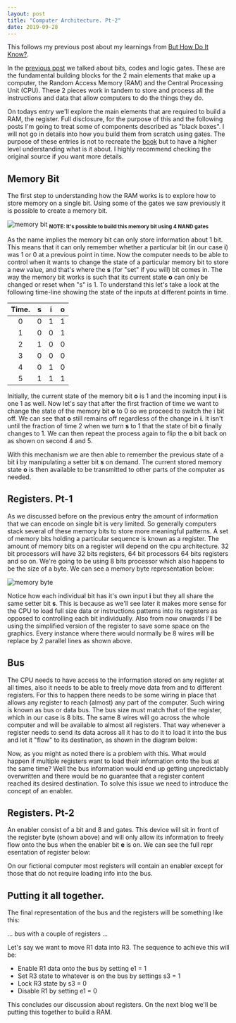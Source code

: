 ```yaml
---
layout: post
title: "Computer Architecture. Pt-2"
date: 2019-09-28
---
```


This follows my previous post about my learnings from [But How Do It Know?](http://www.buthowdoitknow.com/index.html). 

In the [previous post](https://eduardopoleo.github.io/2019/09/28/computer-architechture.html) we talked about bits, codes and logic gates. These are the fundamental building blocks for the 2 main elements that make up a computer, the Random Access Memory (RAM) and the Central Processing Unit (CPU). These 2 pieces work in tandem to store and process all the instructions and data that allow computers to do the things they do.

On todays entry we'll explore the main elements that are required to build a RAM, the register. Full disclosure, for the purpose of this and the following posts I'm going to treat some of components described as "black boxes". I will not go in details into how you build them from scratch using gates. The purpose of these entries is not to recreate the [book](http://www.buthowdoitknow.com/index.html) but to have a higher level understanding what is it about. I highly recommend checking the original source if you want more details.

## Memory Bit
The first step to understanding how the RAM works is to explore how to store memory on a single bit. Using some of the gates we saw previously it is possible to create a memory bit.

![memory bit](https://eduardo-tutorial-videos.s3.us-east-2.amazonaws.com/HDIK/memory_bit.png)
<sub><strong>NOTE: It's possible to build this memory bit using 4 NAND gates</strong></sub>

As the name implies the memory bit can only store information about 1 bit. This means that it can only remember whether a particular bit (in our case **i**) was 1 or 0 at a previous point in time. Now the computer needs to be able to control when it wants to change the state of a particular memory bit to store a new value, and that's where the **s** (for "set" if you will) bit comes in. The way the memory bit works is such that its current state **o** can only be changed or reset when "s" is 1. To understand this let's take a look at the following time-line showing the state of the inputs at different points in time.

Time. |   s  |  i  |  o
:---: | :---:|:---:|:---:
0     | 0    |1    |1
1     | 0    |0    |1
2     | 1    |0    |0
3     | 0    |0    |0
4     | 0    |1    |0
5     | 1    |1    |1

Initially, the current state of the memory bit **o** is 1 and the incoming input **i** is one 1 as well. Now let's say that after the first fraction of time we want to change the state of the memory bit **o** to 0 so we proceed to switch the i bit off. We can see that **o** still remains off regardless of the change in **i**. It isn't until the fraction of time 2 when we turn **s** to 1 that the state of bit **o** finally changes to 1. We can then repeat the process again to flip the **o** bit back on as shown on second 4 and 5.

With this mechanism we are then able to remember the previous state of a bit **i** by manipulating a setter bit **s** on demand. The current stored memory state **o** is then available to be transmitted to other parts of the computer as needed.

## Registers. Pt-1
As we discussed before on the previous entry the amount of information that we can encode on single bit is very limited. So generally computers stack several of these memory bits to store more meaningful patterns. A set of memory bits holding a particular sequence is known as a register. The amount of memory bits on a register will depend on the cpu architecture. 32 bit processors will have 32 bits registers, 64 bit processors 64 bits registers and so on. We're going to be using 8 bits processor which also happens to be the size of a byte. We can see a memory byte representation below:

![memory byte](https://eduardo-tutorial-videos.s3.us-east-2.amazonaws.com/HDIK/memory_byte.png)

Notice how each individual bit has it's own input **i** but they all share the same setter bit **s**. This is because as we'll see later it makes more sense for the CPU to load full size data or instructions patterns into its registers as opposed to controlling each bit individually. Also from now onwards I'll be using the simplified version of the register to save some space on the graphics. Every instance where there would normally be 8 wires will be replace by 2 parallel lines as shown above.

## Bus
The CPU needs to have access to the information stored on any register at all times, also it needs to be able to freely move data from and to different registers. For this to happen there needs to be some wiring in place that allows any register to reach (almost) any part of the computer. Such wiring is known as bus or data bus. The bus size must match that of the register, which in our case is 8 bits. The same 8 wires will go across the whole computer and will be available to almost all registers. That way whenever a register needs to send its data across all it has to do it to load it into the bus and let it "flow" to its destination, as shown in the diagram below:


Now, as you might as noted there is a problem with this. What would happen if multiple registers want to load their information onto the bus at the same time? Well the bus information would end up getting unpredictably overwritten and there would be no guarantee that a register content reached its desired destination. To solve this issue we need to introduce the concept of an enabler.

## Registers. Pt-2
An enabler consist of a bit and 8 and gates. This device will sit in front of the register byte (shown above) and will only allow its information to freely flow onto the bus when the enabler bit **e** is on. We can see the full repr  esentation of register below:



On our fictional computer most registers will contain an enabler except for those that do not require loading info into the bus.

## Putting it all together.
The final representation of the bus and the registers will be something like this:

... bus with a couple of registers ...

Let's say we want to move R1 data into R3. The sequence to achieve this will be:
- Enable R1 data onto the bus by setting e1 = 1
- Set R3 state to whatever is on the bus by settings s3 = 1
- Lock R3 state by s3 = 0
- Disable R1 by setting e1 = 0

This concludes our discussion about registers. On the next blog we'll be putting this together to build a RAM.

